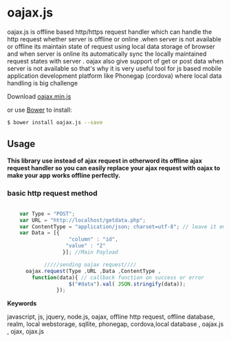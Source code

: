 
# oajax.js

oajax.js is offline based http/https request handler which can handle the http request whether server is offline or online .when server is not available or offline its maintain state of request using local data storage of browser and when server is online its automatically sync the locally maintained request states with server . oajax also give support of get or post data when server is not available so that's why it is very useful tool for js based mobile application development platform like Phonegap (cordova) where local data handling is big challenge 

Download [oajax.min.js](https://raw.githubusercontent.com/chasgharali/oajax.js/master/dist/oajax.min.js) 

or use [Bower](http://bower.io/) to install:

```bash
$ bower install oajax.js --save
```



## Usage
**This library use instead of ajax request in otherword its offline ajax request handler so you can easily replace your ajax request with oajax to make your app works offline perfectly.**

### basic http request method 

```javascript
	
    var Type = "POST"; 
    var URL = "http://localhost/getdata.php"; 
    var ContentType = "application/json; charset=utf-8"; // leave it empty string if you don't use any contentType
    var Data = [{
                	"column" : "id",
                   "value" : "2"
                  }]; //Main Payload

			/////sending oajax request////
      oajax.request(Type ,URL ,Data ,ContentType ,
      	function(data){ // callback function on success or error
                    $("#data").val( JSON.stringify(data));
                });
```


**Keywords**

javascript, js, jquery, node.js, oajax, offline http request, offline database, realm, local webstorage, sqllite, phonegap, cordova,local database , oajax.js , ojax, ojax.js



